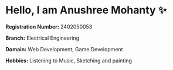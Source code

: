# Hello, I am **Anushree Mohanty** ✨

**Registration Number:** 2402050053

**Branch:** Electrical Engineering

**Domain:** Web Development, Game Development

**Hobbies:** Listening to Music, Sketching and painting